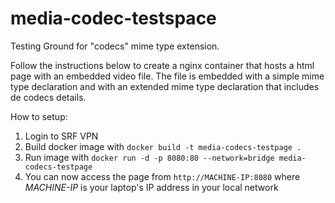 # media-codec-testspace

Testing Ground for "codecs" mime type extension.

Follow the instructions below to create a nginx container that hosts a
html page with an embedded video file. The file is embedded with a simple
mime type declaration and with an extended mime type declaration that
includes de codecs details.

How to setup:

1. Login to SRF VPN
2. Build docker image with `docker build -t media-codecs-testpage .`
3. Run image with `docker run -d -p 8080:80 --network=bridge media-codecs-testpage`
4. You can now access the page from `http://MACHINE-IP:8080` where *MACHINE-IP* is your laptop's IP address in your local network